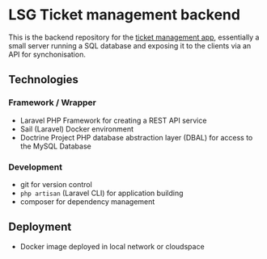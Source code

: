 # LSG Ticket management backend

This is the backend repository for the [ticket management app](https://github.com/lsglab/ticket-management), essentially a small server running a SQL database and exposing it to the clients via an API for synchonisation.

## Technologies

### Framework / Wrapper
+ Laravel PHP Framework for creating a REST API service
+ Sail (Laravel) Docker environment
+ Doctrine Project PHP database abstraction layer (DBAL) for access to the MySQL Database

### Development
+ git for version control
+ `php artisan` (Laravel CLI) for application building
+ composer for dependency management

## Deployment
+ Docker image deployed in local network or cloudspace
